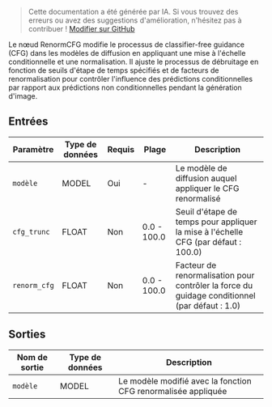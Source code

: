 > Cette documentation a été générée par IA. Si vous trouvez des erreurs ou avez des suggestions d'amélioration, n'hésitez pas à contribuer ! [Modifier sur GitHub](https://github.com/Comfy-Org/embedded-docs/blob/main/comfyui_embedded_docs/docs/RenormCFG/fr.md)

Le nœud RenormCFG modifie le processus de classifier-free guidance (CFG) dans les modèles de diffusion en appliquant une mise à l'échelle conditionnelle et une normalisation. Il ajuste le processus de débruitage en fonction de seuils d'étape de temps spécifiés et de facteurs de renormalisation pour contrôler l'influence des prédictions conditionnelles par rapport aux prédictions non conditionnelles pendant la génération d'image.

## Entrées

| Paramètre | Type de données | Requis | Plage | Description |
|-----------|-----------|----------|-------|-------------|
| `modèle` | MODEL | Oui | - | Le modèle de diffusion auquel appliquer le CFG renormalisé |
| `cfg_trunc` | FLOAT | Non | 0.0 - 100.0 | Seuil d'étape de temps pour appliquer la mise à l'échelle CFG (par défaut : 100.0) |
| `renorm_cfg` | FLOAT | Non | 0.0 - 100.0 | Facteur de renormalisation pour contrôler la force du guidage conditionnel (par défaut : 1.0) |

## Sorties

| Nom de sortie | Type de données | Description |
|-------------|-----------|-------------|
| `modèle` | MODEL | Le modèle modifié avec la fonction CFG renormalisée appliquée |
